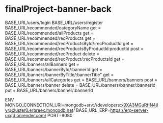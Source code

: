 # finalProject-banner-back

BASE_URL/users/login
BASE_URL/users/register
BASE_URL/recommended/categoryName
get = BASE_URL/recommended/allProducts
get = BASE_URL/recommended/recProducts
get = BASE_URL/recommended/recProductsById/:recProductId
get = BASE_URL/recommended/recProductsByProductId:productId
post = BASE_URL/recommended/recProduct
delete = BASE_URL/recommended/recProduct/:recProductsId
get = BASE_URL/banners/allBanners
get = BASE_URL/banners/bannerById/:bannerId
get = BASE_URL/banners/bannerByTitle/:bannerTitle"
get = BASE_URL/banners/allCategories
get = BASE_URL/banners/banners
post = BASE_URL/banners/banner
delete = BASE_URL/banners/banner/:bannerId
put = BASE_URL/banners/banner/:bannerId

ENV
MONGO_CONNECTION_URI=mongodb+srv://developers:x9XA3MGuRfIN4jIv@cluster0.erbreex.mongodb.net/
BASE_URL_ERP=https://erp-server-uxqd.onrender.com/
PORT=8080
